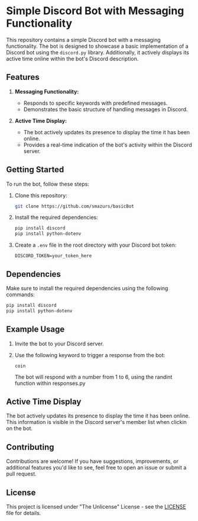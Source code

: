 # Simple Discord Bot with Messaging Functionality

This repository contains a simple Discord bot with a messaging functionality. The bot is designed to showcase a basic implementation of a Discord bot using the `discord.py` library. Additionally, it actively displays its active time online within the bot's Discord description.

## Features

1. **Messaging Functionality:**
   - Responds to specific keywords with predefined messages.
   - Demonstrates the basic structure of handling messages in Discord.

2. **Active Time Display:**
   - The bot actively updates its presence to display the time it has been online.
   - Provides a real-time indication of the bot's activity within the Discord server.

## Getting Started

To run the bot, follow these steps:

1. Clone this repository:

   ```bash
   git clone https://github.com/smazurs/basicBot
   ```

2. Install the required dependencies:

   ```bash
   pip install discord
   pip install python-dotenv
   ```

3. Create a `.env` file in the root directory with your Discord bot token:

   ```env
   DISCORD_TOKEN=your_token_here
   ```

## Dependencies

Make sure to install the required dependencies using the following commands:

```bash
pip install discord
pip install python-dotenv
```

## Example Usage

1. Invite the bot to your Discord server.

2. Use the following keyword to trigger a response from the bot:

   ```plaintext
   coin
   ```

   The bot will respond with a number from 1 to 6, using the randint function within responses.py

## Active Time Display

The bot actively updates its presence to display the time it has been online. This information is visible in the Discord server's member list when clickin on the bot.

## Contributing

Contributions are welcome! If you have suggestions, improvements, or additional features you'd like to see, feel free to open an issue or submit a pull request.

## License

This project is licensed under "The Unlicense" License - see the [LICENSE](LICENSE) file for details.
